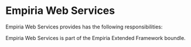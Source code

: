 ﻿Empiria Web Services
====================

Empiria Web Services provides has the following responsibilities:


Empiria Web Services is part of the Empiria Extended Framework boundle.
